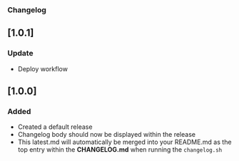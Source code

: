 ### Changelog

## [1.0.1]
### Update
- Deploy workflow

## [1.0.0]
### Added
- Created a default release
- Changelog body should now be displayed within the release
- This latest.md will automatically be merged into your README.md as the top entry within the **CHANGELOG.md** when running the `changelog.sh`